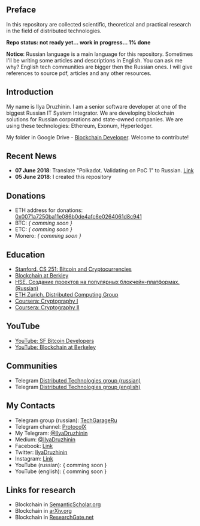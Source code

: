 ## Preface
In this repository are collected scientific, theoretical and practical research in the field of distributed technologies.

__Repo status: not ready yet... work in progress... 1% done__

__Notice__: Russian language is a main language for this repository. Sometimes I'll be writing some articles and descriptions in English. You can ask me why? English tech communities are bigger then the Russian ones. I will give references to source pdf, articles and any other resources.

## Introduction

My name is Ilya Druzhinin. I am a senior software developer at one of the biggest Russian IT System Integrator. We are developing blockchain solutions for Russian corporations and state-owned companies. We are using these technologies: Ethereum, Exonum, Hyperledger.

My folder in Google Drive - [Blockchain Developer](https://drive.google.com/drive/u/0/folders/1SSQwOTq43j9yBWR9ua0sg3c1V5TzVIHG). Welcome to contribute! 

## Recent News
- __07 June 2018__: Translate "Polkadot. Validating on PoC 1" to Russian. [Link](polkadot/validating-on-poc-1.md)
- __05 June 2018__: I created this repository

## Donations
- ETH address for donations: [0x0071a7250ba11e086b0de4afc6e0264061d8c941](https://etherscan.io/address/0x0071a7250ba11e086b0de4afc6e0264061d8c941)
- BTC: _{ comming soon }_
- ETC: _{ comming soon }_
- Monero: _{ comming soon }_

## Education
- [Stanford. CS 251: Bitcoin and Cryptocurrencies](https://crypto.stanford.edu/cs251/)
- [Blockchain at Berkley](https://blockchain.berkeley.edu/)
- [HSE. Создание проектов на популярных блокчейн-платформах. (Russian)](https://busedu.hse.ru/catalog/210535865.html)
- [ETH Zurich. Distributed Computing Group](https://disco.ethz.ch/courses)
- [Coursera: Cryptography I](https://www.coursera.org/learn/crypto)
- [Coursera: Cryptography II](https://www.coursera.org/learn/crypto2)

## YouTube
- [YouTube: SF Bitcoin Developers](https://www.youtube.com/channel/UCREs0ConyCR2sEFf-DrLRMw)
- [YouTube: Blockchain at Berkeley](https://www.youtube.com/channel/UC5sgoRfoSp3jeX4DEqKLwKg)

## Communities
- Telegram [Distributed Technologies group (russian)](https://t.me/distributed)
- Telegram [Distributed Technologies group (english)](https://t.me/joinchat/AAAAAD_Rz-YN11ddwxOkDQ)

## My Contacts
- Telegram group (russian): [TechGarageRu](https://t.me/techgarageru)
- Telegram channel: [ProtocolX](http://t.me/protocolx)
- My Telegram: [@IlyaDruzhinin](https://t.me/IlyaDruzhinin)
- Medium: [@IlyaDruzhinin](https://medium.com/@ilyadruzhinin)
- Facebook: [Link](http://facebook.com/1523835893)
- Twitter: [IlyaDruzhinin](https://twitter.com/IlyaDruzhinin)
- Instagram: [Link](https://instagram.com/ilya_druzh)
- YouTube (russian): { comming soon }
- YouTube (english): { comming soon }

## Links for research 
- Blockchain in [SemanticScholar.org](https://www.semanticscholar.org/search?year%5B0%5D=2008&year%5B1%5D=2018&q=blockchain&sort=year)
- Blockchain in [arXiv.org](https://arxiv.org/search/?query=blockchain&searchtype=all&source=header)
- Blockchain in [ResearchGate.net](https://www.researchgate.net/search?context=publicSearchHeader&q=blockchain)
